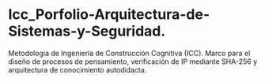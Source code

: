 # Icc_Porfolio-Arquitectura-de-Sistemas-y-Seguridad.
​Metodología de Ingeniería de Construcción Cognitiva (ICC). Marco para el diseño de procesos de pensamiento, verificación de IP mediante SHA-256 y arquitectura de conocimiento autodidacta.
